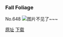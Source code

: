 ### Fall Foliage
No.648
![图片不见了~~~](https://imgs.xkcd.com/comics/fall_foliage.png)

[原址](https://xkcd.com//648) [下载](https://imgs.xkcd.com/comics/fall_foliage.png)

